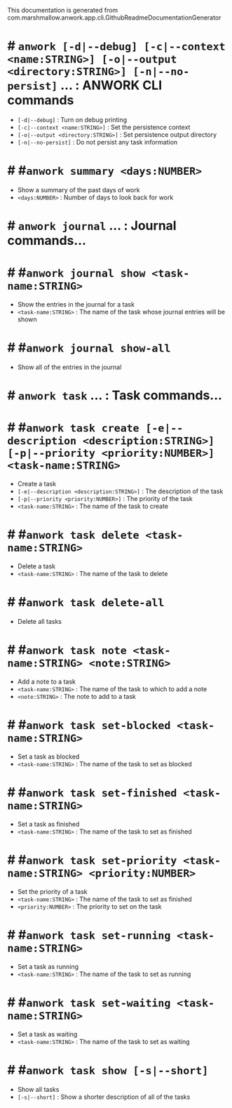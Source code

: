This documentation is generated from com.marshmallow.anwork.app.cli.GithubReadmeDocumentationGenerator

# # `anwork [-d|--debug] [-c|--context <name:STRING>] [-o|--output <directory:STRING>] [-n|--no-persist]` ... : ANWORK CLI commands
* `[-d|--debug]` : Turn on debug printing
* `[-c|--context <name:STRING>]` : Set the persistence context
* `[-o|--output <directory:STRING>]` : Set persistence output directory
* `[-n|--no-persist]` : Do not persist any task information
# # #`anwork summary <days:NUMBER>`
* Show a summary of the past days of work
* `<days:NUMBER>` : Number of days to look back for work

# # `anwork journal` ... : Journal commands...
# # #`anwork journal show <task-name:STRING>`
* Show the entries in the journal for a task
* `<task-name:STRING>` : The name of the task whose journal entries will be shown
# # #`anwork journal show-all`
* Show all of the entries in the journal

# # `anwork task` ... : Task commands...
# # #`anwork task create [-e|--description <description:STRING>] [-p|--priority <priority:NUMBER>] <task-name:STRING>`
* Create a task
* `[-e|--description <description:STRING>]` : The description of the task
* `[-p|--priority <priority:NUMBER>]` : The priority of the task
* `<task-name:STRING>` : The name of the task to create
# # #`anwork task delete <task-name:STRING>`
* Delete a task
* `<task-name:STRING>` : The name of the task to delete
# # #`anwork task delete-all`
* Delete all tasks
# # #`anwork task note <task-name:STRING> <note:STRING>`
* Add a note to a task
* `<task-name:STRING>` : The name of the task to which to add a note
* `<note:STRING>` : The note to add to a task
# # #`anwork task set-blocked <task-name:STRING>`
* Set a task as blocked
* `<task-name:STRING>` : The name of the task to set as blocked
# # #`anwork task set-finished <task-name:STRING>`
* Set a task as finished
* `<task-name:STRING>` : The name of the task to set as finished
# # #`anwork task set-priority <task-name:STRING> <priority:NUMBER>`
* Set the priority of a task
* `<task-name:STRING>` : The name of the task to set as finished
* `<priority:NUMBER>` : The priority to set on the task
# # #`anwork task set-running <task-name:STRING>`
* Set a task as running
* `<task-name:STRING>` : The name of the task to set as running
# # #`anwork task set-waiting <task-name:STRING>`
* Set a task as waiting
* `<task-name:STRING>` : The name of the task to set as waiting
# # #`anwork task show [-s|--short]`
* Show all tasks
* `[-s|--short]` : Show a shorter description of all of the tasks

